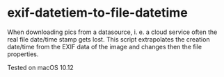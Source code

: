 # exif-datetiem-to-file-datetime

When downloading pics from a datasource, i. e. a cloud service often the real file date/time stamp gets lost. This script extrapolates the creation date/time from the EXIF data of the image and changes then the file properties.

Tested on macOS 10.12
